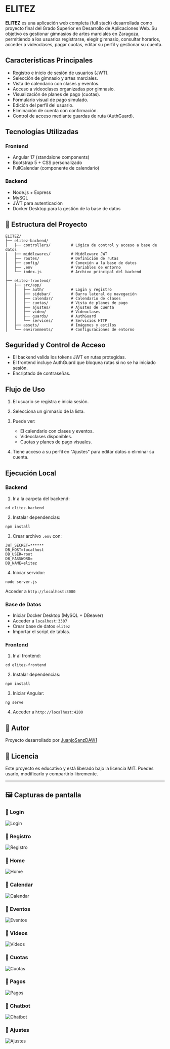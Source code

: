 # ELITEZ

**ELITEZ** es una aplicación web completa (full stack) desarrollada como proyecto final del Grado Superior en Desarrollo de Aplicaciones Web. Su objetivo es gestionar gimnasios de artes marciales en Zaragoza, permitiendo a los usuarios registrarse, elegir gimnasio, consultar horarios, acceder a videoclases, pagar cuotas, editar su perfil y gestionar su cuenta.

## Características Principales

* Registro e inicio de sesión de usuarios (JWT).
* Selección de gimnasio y artes marciales.
* Vista de calendario con clases y eventos.
* Acceso a videoclases organizadas por gimnasio.
* Visualización de planes de pago (cuotas).
* Formulario visual de pago simulado.
* Edición del perfil del usuario.
* Eliminación de cuenta con confirmación.
* Control de acceso mediante guardas de ruta (AuthGuard).

## Tecnologías Utilizadas

### Frontend

* Angular 17 (standalone components)
* Bootstrap 5 + CSS personalizado
* FullCalendar (componente de calendario)

### Backend

* Node.js + Express
* MySQL 
* JWT para autenticación
* Docker Desktop para la gestión de la base de datos

## 📂 Estructura del Proyecto

```
ELITEZ/
├── elitez-backend/
│   ├── controllers/         # Lógica de control y acceso a base de datos
│   ├── middlewares/         # Middleware JWT
│   ├── routes/              # Definición de rutas
│   ├── config/              # Conexión a la base de datos
│   ├── .env                 # Variables de entorno
│   └── index.js             # Archivo principal del backend
│
├── elitez-frontend/
│   ├── src/app/
│   │   ├── auth/            # Login y registro
│   │   ├── sidebar/         # Barra lateral de navegación
│   │   ├── calendar/        # Calendario de clases
│   │   ├── cuotas/          # Vista de planes de pago
│   │   ├── ajustes/         # Ajustes de cuenta
│   │   ├── video/           # Videoclases
│   │   ├── guards/          # AuthGuard
│   │   └── services/        # Servicios HTTP
│   ├── assets/              # Imágenes y estilos
│   └── environments/        # Configuraciones de entorno
```

## Seguridad y Control de Acceso

* El backend valida los tokens JWT en rutas protegidas.
* El frontend incluye AuthGuard que bloquea rutas si no se ha iniciado sesión.
* Encriptado de contraseñas.

## Flujo de Uso

1. El usuario se registra e inicia sesión.
2. Selecciona un gimnasio de la lista.
3. Puede ver:

   * El calendario con clases y eventos.
   * Videoclases disponibles.
   * Cuotas y planes de pago visuales.
4. Tiene acceso a su perfil en "Ajustes" para editar datos o eliminar su cuenta.

## Ejecución Local

### Backend

1. Ir a la carpeta del backend:

```
cd elitez-backend
```

2. Instalar dependencias:

```
npm install
```

3. Crear archivo `.env` con:

```
JWT_SECRET=******
DB_HOST=localhost
DB_USER=root
DB_PASSWORD=
DB_NAME=elitez
```

4. Iniciar servidor:

```
node server.js
```
Acceder a `http://localhost:3000`

### Base de Datos

* Iniciar Docker Desktop (MySQL + DBeaver)
* Acceder a `localhost:3307`
* Crear base de datos `elitez`
* Importar el script de tablas.

### Frontend

1. Ir al frontend:

```
cd elitez-frontend
```

2. Instalar dependencias:

```
npm install
```

3. Iniciar Angular:

```
ng serve
```

4. Acceder a `http://localhost:4200`

## 📜 Autor

Proyecto desarrollado por [JuanjoSanzDAW1](https://github.com/JuanjoSanzDAW1)

## 📄 Licencia

Este proyecto es educativo y está liberado bajo la licencia MIT. Puedes usarlo, modificarlo y compartirlo libremente.

---

## 🖼️ Capturas de pantalla

### 📌 Login
![Login](./elitez-frontend/src/assets/ScreenShots/login.png)

### 📌 Registro
![Registro](./elitez-frontend/src/assets/ScreenShots/registro.png)

### 📌 Home
![Home](./elitez-frontend/src/assets/ScreenShots/home.png)

### 📌 Calendar
![Calendar](./elitez-frontend/src/assets/ScreenShots/calendar.png)

### 📌 Eventos
![Eventos](./elitez-frontend/src/assets/ScreenShots/eventos.png)

### 📌 Videos
![Videos](./elitez-frontend/src/assets/ScreenShots/videos.png)

### 📌 Cuotas
![Cuotas](./elitez-frontend/src/assets/ScreenShots/cuotas.png)

### 📌 Pagos
![Pagos](./elitez-frontend/src/assets/ScreenShots/pagos.png)

### 📌 Chatbot
![Chatbot](./elitez-frontend/src/assets/ScreenShots/chatbot.png)

### 📌 Ajustes
![Ajustes](./elitez-frontend/src/assets/ScreenShots/ajustes.png)


